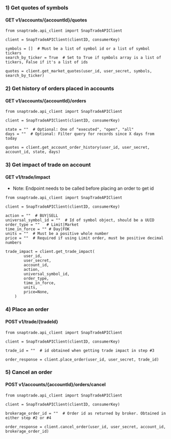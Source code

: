 ### 1) Get quotes of symbols

#### GET v1/accounts/{accountId}/quotes
```
from snaptrade.api_client import SnapTradeAPIClient

client = SnapTradeAPIClient(clientID, consumerKey)

symbols = []  # Must be a list of symbol id or a list of symbol tickers
search_by_ticker = True  # Set to True if symbols array is a list of tickers, False if it's a list of ids 

quotes = client.get_market_quotes(user_id, user_secret, symbols, search_by_ticker)
```

### 2) Get history of orders placed in accounts

#### GET v1/accounts/{accountId}/orders
```
from snaptrade.api_client import SnapTradeAPIClient

client = SnapTradeAPIClient(clientID, consumerKey)

state = ""  # Optional: One of "executed", "open", "all"   
days = ""  # Optional: Filter query for records since X days from today

quotes = client.get_account_order_history(user_id, user_secret, account_id, state, days)
```

### 3) Get impact of trade on account 

#### GET v1/trade/impact

* Note: Endpoint needs to be called before placing an order to get id
```
from snaptrade.api_client import SnapTradeAPIClient

client = SnapTradeAPIClient(clientID, consumerKey)

action = ""  # BUY|SELL
universal_symbol_id = ""  # Id of symbol object, should be a UUID
order_type = ""   # Limit|Market
time_in_force = "" # Day|FOK
units = ""  # Must be a positive whole number 
price = ""  # Required if using Limit order, must be positive decimal numbers

trade_impact = client.get_trade_impact(
        user_id,
        user_secret,
        account_id,
        action,
        universal_symbol_id,
        order_type,
        time_in_force,
        units,
        price=None,
    )
```

### 4) Place an order

#### POST v1/trade/{tradeId}
```
from snaptrade.api_client import SnapTradeAPIClient

client = SnapTradeAPIClient(clientID, consumerKey)

trade_id = ""  # id obtained when getting trade impact in step #3

order_response = client.place_order(user_id, user_secret, trade_id)
```

### 5) Cancel an order

#### POST v1/accounts/{accountId}/orders/cancel
```
from snaptrade.api_client import SnapTradeAPIClient

client = SnapTradeAPIClient(clientID, consumerKey)

brokerage_order_id = ""  # Order id as returned by broker. Obtained in either step #2 or #4

order_response = client.cancel_order(user_id, user_secret, account_id, brokerage_order_id)
```
